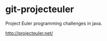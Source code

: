 git-projecteuler
================

Project Euler programming challenges in java.

http://projecteuler.net/
